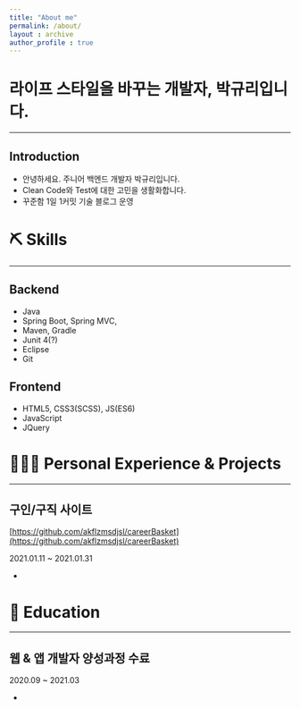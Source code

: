 ```yaml
---
title: "About me"
permalink: /about/
layout : archive
author_profile : true
---
```


# 라이프 스타일을 바꾸는 개발자, 박규리입니다.

---

## Introduction

- 안녕하세요. 주니어 백엔드 개발자 박규리입니다.
- Clean Code와 Test에 대한 고민을 생활화합니다.
- 꾸준함 1일 1커밋 기술 블로그 운영      

# ⛏️ Skills

---
## Backend

- Java
- Spring Boot, Spring MVC,
- Maven, Gradle
- Junit 4(?)
- Eclipse
- Git

## Frontend

- HTML5, CSS3(SCSS), JS(ES6)
- JavaScript
- JQuery



# 👩🏻‍💻 Personal Experience & Projects

---

## 구인/구직 사이트

[https://github.com/akflzmsdjsl/careerBasket](https://github.com/akflzmsdjsl/careerBasket)

2021.01.11 ~ 2021.01.31

- 



# 📄 Education

---

## 웹 & 앱 개발자 양성과정 수료

2020.09 ~ 2021.03

- 


